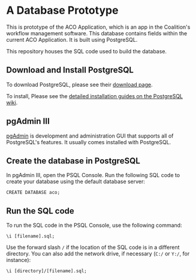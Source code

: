 # A Database Prototype
This is prototype of the ACO Application, which is an app in the Coalition's workflow management software. This database contains fields within the current ACO Application. It is built using PostgreSQL.

This repository houses the SQL code used to build the database.

## Download and Install PostgreSQL
To download PostgreSQL, please see their [download page](http://www.postgresql.org/download/).

To install, Please see the [detailed installation guides on the PostgreSQL wiki](https://wiki.postgresql.org/wiki/Detailed_installation_guides).

## pgAdmin III
[pgAdmin](http://www.pgadmin.org/) is development and administration GUI that supports all of PostgreSQL's features. It usually comes installed with PostgreSQL.

## Create the database in PostgreSQL
In pgAdmin III, open the PSQL Console. Run the following SQL code to create your database using the default database server:

`CREATE DATABASE aco;`

## Run the SQL code
To run the SQL code in the PSQL Console, use the following command:

`\i [filename].sql;`

Use the forward slash `/` if the location of the SQL code is in a different directory. You can also add the network drive, if necessary (`C:/` or `Y:/`, for instance):

`\i [directory]/[filename].sql;`
